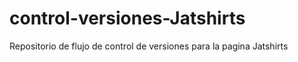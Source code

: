 # control-versiones-Jatshirts
Repositorio de flujo de control de versiones para la pagina Jatshirts
